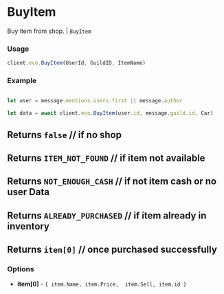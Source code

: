 # BuyItem

Buy item from shop. | `BuyItem`

### Usage

```js
client.eco.BuyItem(UserId, GuildID, ItemName)
```

### Example

```js

let user = message.mentions.users.first || message.author

let data = await client.eco.BuyItem(user.id, message.guild.id, Car)
```

## Returns `false` // if no shop
## Returns `ITEM_NOT_FOUND` // if item not available 
## Returns `NOT_ENOUGH_CASH` // if not item cash or no user Data
## Returns `ALREADY_PURCHASED` // if item already in inventory 
## Returns `item[0]` // once purchased successfully 

### Options

- **item[0]** - `{ item.Name, item.Price,  item.Sell, item.id }`
